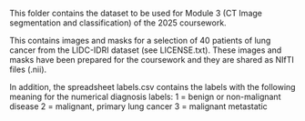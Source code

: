 This folder contains the dataset to be used for Module 3 (CT Image segmentation and classification) of the 2025 coursework. 

This contains images and masks for a selection of 40 patients of lung cancer from the LIDC-IDRI dataset (see LICENSE.txt). These images and masks have been prepared for the coursework and they are shared as NIfTI files (.nii). 

In addition, the spreadsheet labels.csv contains the labels with the following meaning for the numerical diagnosis labels: 
1 = benign or non-malignant disease
2 = malignant, primary lung cancer
3 = malignant metastatic
